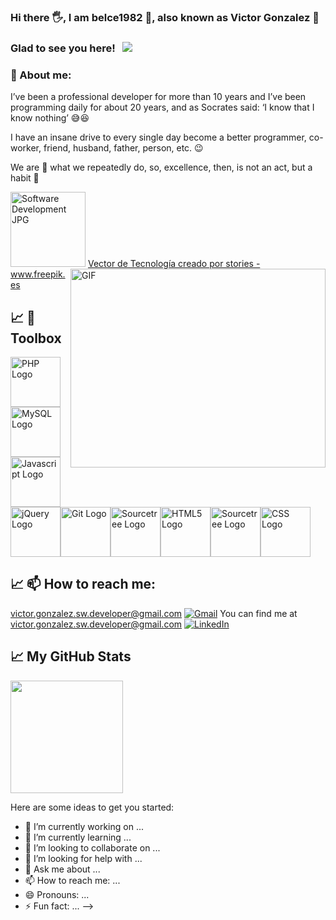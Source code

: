 ### Hi there 🖐️, I am belce1982 👹, also known as Victor Gonzalez :man:

### Glad to see you here! &nbsp; ![](https://visitor-badge.glitch.me/badge?page_id=belce1982.belce1982)

### 🤔 About me:

I’ve been a professional developer for more than 10 years and I’ve been programming daily for about 20 years, and
  as Socrates said: ‘I know that I know nothing’ 😅😆

I have an insane drive to every single day become a better programmer, co-worker, friend, husband, father, person, etc. 😉

We are 🐍 what we repeatedly do, so, excellence, then, is not an act, but a habit 🐲

<img src="https://image.freepik.com/vector-gratis/ilustracion-concepto-programacion_114360-1351.jpg" alt="Software Development JPG" width="120" height="120"/>
<img align="right" alt="GIF" src="https://github.com/Gapur/Gapur/blob/master/coding.gif?raw=true" width="408" height="318" />
<a href="https://www.freepik.es/vectores/tecnologia">Vector de Tecnología creado por stories - www.freepik.es</a>

## &#x1f4c8; 🧰 Toolbox

<img src="https://cdn.worldvectorlogo.com/logos/php-1.svg" alt="PHP Logo" width="80" height="80"/><img src="https://cdn.worldvectorlogo.com/logos/mysql-5.svg" alt="MySQL Logo" width="80" height="80"/><img src="https://cdn.worldvectorlogo.com/logos/logo-javascript.svg" alt="Javascript Logo" width="80" height="80"/><img src="https://cdn.worldvectorlogo.com/logos/jquery-1.svg" alt="jQuery Logo" width="80" height="80"/><img src="https://cdn.worldvectorlogo.com/logos/git.svg" alt="Git Logo" width="80" height="80"/><img src="https://cdn.worldvectorlogo.com/logos/sourcetree-1.svg" alt="Sourcetree Logo" width="80" height="80"/><img src="https://cdn.worldvectorlogo.com/logos/html5.svg" alt="HTML5 Logo" width="80" height="80"/><img src="https://cdn.worldvectorlogo.com/logos/sourcetree-1.svg" alt="Sourcetree Logo" width="80" height="80"/><img src="https://cdn.worldvectorlogo.com/logos/css-5.svg" alt="CSS Logo" width="80" height="80"/>

## &#x1f4c8; 📫 How to reach me:

<a href="mailto:victor.gonzalez.sw.developer@gmail.com">victor.gonzalez.sw.developer@gmail.com</a>
<a href="mailto:victor.gonzalez.sw.developer@gmail.com" target="_blank"><img alt="Gmail" src="https://img.shields.io/badge/Gmail-D14836?style=for-the-badge&logo=gmail&logoColor=white"></a>
You can find me at [victor.gonzalez.sw.developer@gmail.com](mailto:victor.gonzalez.sw.developer@gmail.com?subject=[GitHub]%20Hello%20Victor%20Gonzalez)
<a href="https://www.linkedin.com/in/victorgonzaleztoledo/" target="_blank"><img alt="LinkedIn" src="https://img.shields.io/badge/Linkedin-blue?logo=linkedin&logoColor=white"></a>


## &#x1f4c8; My GitHub Stats

<img height="180em" src="https://github-readme-stats.vercel.app/api?username=belce1982&show_icons=true&hide_border=true&&count_private=true&include_all_commits=true" />

Here are some ideas to get you started:

- 🔭 I’m currently working on ...
- 🌱 I’m currently learning ...
- 👯 I’m looking to collaborate on ...
- 🤔 I’m looking for help with ...
- 💬 Ask me about ...
- 📫 How to reach me: ...
- 😄 Pronouns: ...
- ⚡ Fun fact: ...
-->

